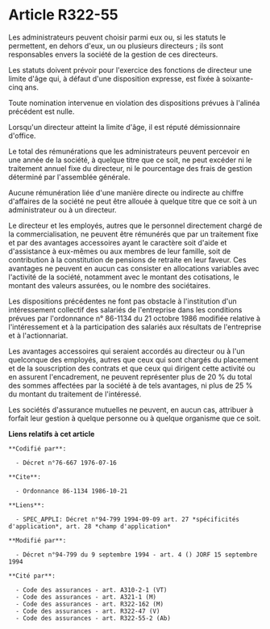 # Article R322-55

Les administrateurs peuvent choisir parmi eux ou, si les statuts le permettent, en dehors d'eux, un ou plusieurs directeurs ;
ils sont responsables envers la société de la gestion de ces directeurs.

Les statuts doivent prévoir pour l'exercice des fonctions de directeur une limite d'âge qui, à défaut d'une disposition
expresse, est fixée à soixante-cinq ans.

Toute nomination intervenue en violation des dispositions prévues à l'alinéa précédent est nulle.

Lorsqu'un directeur atteint la limite d'âge, il est réputé démissionnaire d'office.

Le total des rémunérations que les administrateurs peuvent percevoir en une année de la société, à quelque titre que ce soit,
ne peut excéder ni le traitement annuel fixe du directeur, ni le pourcentage des frais de gestion déterminé par l'assemblée
générale.

Aucune rémunération liée d'une manière directe ou indirecte au chiffre d'affaires de la société ne peut être allouée à
quelque titre que ce soit à un administrateur ou à un directeur.

Le directeur et les employés, autres que le personnel directement chargé de la commercialisation, ne peuvent être rémunérés
que par un traitement fixe et par des avantages accessoires ayant le caractère soit d'aide et d'assistance à eux-mêmes ou aux
membres de leur famille, soit de contribution à la constitution de pensions de retraite en leur faveur. Ces avantages ne
peuvent en aucun cas consister en allocations variables avec l'activité de la société, notamment avec le montant des
cotisations, le montant des valeurs assurées, ou le nombre des sociétaires.

Les dispositions précédentes ne font pas obstacle à l'institution d'un intéressement collectif des salariés de l'entreprise
dans les conditions prévues par l'ordonnance n° 86-1134 du 21 octobre 1986 modifiée relative à l'intéressement et à la
participation des salariés aux résultats de l'entreprise et à l'actionnariat.

Les avantages accessoires qui seraient accordés au directeur ou à l'un quelconque des employés, autres que ceux qui sont
chargés du placement et de la souscription des contrats et que ceux qui dirigent cette activité ou en assurent l'encadrement,
ne peuvent représenter plus de 20 % du total des sommes affectées par la société à de tels avantages, ni plus de 25 % du
montant du traitement de l'intéressé.

Les sociétés d'assurance mutuelles ne peuvent, en aucun cas, attribuer à forfait leur gestion à quelque personne ou à quelque
organisme que ce soit.

**Liens relatifs à cet article**

	**Codifié par**:

	  - Décret n°76-667 1976-07-16

	**Cite**:

	  - Ordonnance 86-1134 1986-10-21

	**Liens**:

	  - SPEC_APPLI: Décret n°94-799 1994-09-09 art. 27 *spécificités d'application*, art. 28 *champ d'application*

	**Modifié par**:

	  - Décret n°94-799 du 9 septembre 1994 - art. 4 () JORF 15 septembre 1994

	**Cité par**:

	  - Code des assurances - art. A310-2-1 (VT)
	  - Code des assurances - art. A321-1 (M)
	  - Code des assurances - art. R322-162 (M)
	  - Code des assurances - art. R322-47 (V)
	  - Code des assurances - art. R322-55-2 (Ab)
